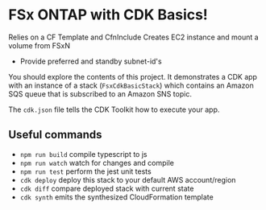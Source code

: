 # FSx ONTAP with CDK Basics!

Relies on a CF Template and CfnInclude
Creates EC2 instance and mount a volume from FSxN
- Provide preferred and standby subnet-id's

You should explore the contents of this project. It demonstrates a CDK app with an instance of a stack (`FsxCdkBasicStack`)
which contains an Amazon SQS queue that is subscribed to an Amazon SNS topic.

The `cdk.json` file tells the CDK Toolkit how to execute your app.

## Useful commands

 * `npm run build`   compile typescript to js
 * `npm run watch`   watch for changes and compile
 * `npm run test`    perform the jest unit tests
 * `cdk deploy`      deploy this stack to your default AWS account/region
 * `cdk diff`        compare deployed stack with current state
 * `cdk synth`       emits the synthesized CloudFormation template
